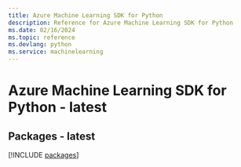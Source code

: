 ```yaml
---
title: Azure Machine Learning SDK for Python
description: Reference for Azure Machine Learning SDK for Python
ms.date: 02/16/2024
ms.topic: reference
ms.devlang: python
ms.service: machinelearning
---
```

# Azure Machine Learning SDK for Python - latest
## Packages - latest
[!INCLUDE [packages](machine-learning-index.md)]